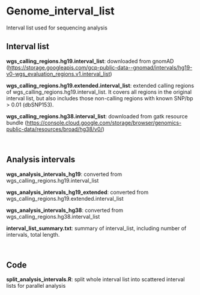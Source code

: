 # Genome_interval_list
Interval list used for sequencing analysis



## Interval list

**wgs_calling_regions.hg19.interval_list**: downloaded from gnomAD (https://storage.googleapis.com/gcp-public-data--gnomad/intervals/hg19-v0-wgs_evaluation_regions.v1.interval_list)

**wgs_calling_regions.hg19.extended.interval_list**: extended calling regions of wgs_calling_regions.hg19.interval_list. It covers all regions in the original interval list, but also includes those non-calling regions with known SNP/bp > 0.01 (dbSNP153).

**wgs_calling_regions.hg38.interval_list**: downloaded from gatk resource bundle (https://console.cloud.google.com/storage/browser/genomics-public-data/resources/broad/hg38/v0/)

<br/>



## Analysis intervals

**wgs_analysis_intervals_hg19**: converted from wgs_calling_regions.hg19.interval_list

**wgs_analysis_intervals_hg19_extended**: converted from wgs_calling_regions.hg19.extended.interval_list

**wgs_analysis_intervals_hg38**: converted from wgs_calling_regions.hg38.interval_list

**interval_list_summary.txt**: summary of interval_list, including number of intervals, total length.

<br/>



## Code

**split_analysis_intervals.R**: split whole interval list into scattered interval lists for parallel analysis

<br/>

